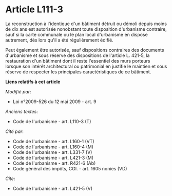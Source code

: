 # Article L111-3

La reconstruction à l'identique d'un bâtiment détruit ou démoli depuis moins de dix ans est autorisée nonobstant toute
disposition d'urbanisme contraire, sauf si la carte communale ou le plan local d'urbanisme en dispose autrement, dès lors
qu'il a été régulièrement édifié. 

Peut également être autorisée, sauf dispositions contraires des documents d'urbanisme et sous réserve des dispositions de
l'article L. 421-5, la restauration d'un bâtiment dont il reste l'essentiel des murs porteurs lorsque son intérêt
architectural ou patrimonial en justifie le maintien et sous réserve de respecter les principales caractéristiques de ce
bâtiment.

**Liens relatifs à cet article**

_Modifié par_:

  - Loi n°2009-526 du 12 mai 2009 - art. 9

_Anciens textes_:

  - Code de l'urbanisme - art. L110-3 (T)

_Cité par_:

  - Code de l'urbanisme - art. L160-1 (VT)
  - Code de l'urbanisme - art. L160-4 (M)
  - Code de l'urbanisme - art. L331-7 (V)
  - Code de l'urbanisme - art. L421-3 (M)
  - Code de l'urbanisme - art. R421-6 (Ab)
  - Code général des impôts, CGI. - art. 1605 nonies (VD)

_Cite_:

  - Code de l'urbanisme - art. L421-5 (V)
